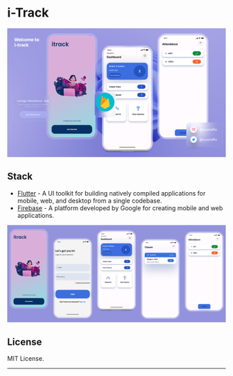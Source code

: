 # i-Track
![Demo](./assets/itrack2.png)

## Stack

- [Flutter](https://flutter.dev/) - A UI toolkit for building natively compiled applications for mobile, web, and desktop from a single codebase.
- [Firebase](https://firebase.google.com/) - A platform developed by Google for creating mobile and web applications.

![Demo](./assets/itrack3.png)



## License

MIT License.

---
